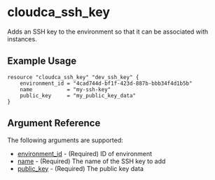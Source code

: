 # cloudca_ssh_key

Adds an SSH key to the environment so that it can be associated with instances.

## Example Usage

```hcl
resource "cloudca_ssh_key" "dev_ssh_key" {
    environment_id = "4cad744d-bf1f-423d-887b-bbb34f4d1b5b"
    name           = "my-ssh-key"
    public_key     = "my_public_key_data"
}
```

## Argument Reference

The following arguments are supported:

- [environment_id](#environment_id) - (Required) ID of environment
- [name](#name) - (Required) The name of the SSH key to add
- [public_key](#public_key) - (Required) The public key data
